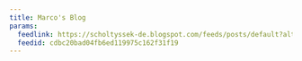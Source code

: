 ```yaml
---
title: Marco's Blog
params:
  feedlink: https://scholtyssek-de.blogspot.com/feeds/posts/default?alt=rss
  feedid: cdbc20bad04fb6ed119975c162f31f19
---
```

